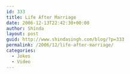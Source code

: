 ```yaml
---
id: 333
title: Life After Marriage
date: 2006-12-13T22:42:30+00:00
author: Shinda
layout: post
guid: http://www.shindasingh.com/blog/?p=333
permalink: /2006/12/life-after-marriage/
categories:
  - Jokes
  - Video
---
```

